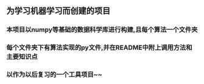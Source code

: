 ## 为学习机器学习而创建的项目
### 本项目以numpy等基础的数据科学库进行构建,且每个算法一个文件夹
### 每个文件夹下有算法实现的py文件,并在README中附上调用方法和主要知识点
### 以作为以后复习的一个工具项目~~